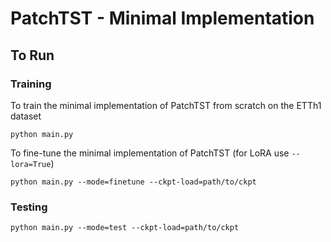 # PatchTST - Minimal Implementation

## To Run

### Training

To train the minimal implementation of PatchTST from scratch on the ETTh1 dataset

```
python main.py
```

To fine-tune the minimal implementation of PatchTST (for LoRA use `--lora=True`)

```
python main.py --mode=finetune --ckpt-load=path/to/ckpt
```

### Testing

```
python main.py --mode=test --ckpt-load=path/to/ckpt
```
